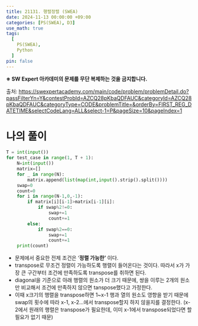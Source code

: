 ```yaml
---
title: 21131. 행렬정렬 (SWEA)
date: 2024-11-13 00:00:00 +09:00
categories: [PS(SWEA), D3]
use_math: true
tags:
  [
    PS(SWEA),
    Python
  ]
pin: false
---
```


**※ SW Expert 아카데미의 문제를 무단 복제하는 것을 금지합니다.**

출처: https://swexpertacademy.com/main/code/problem/problemDetail.do?passFilterYn=Y&contestProbId=AZCQ28pKbaQDFAUC&categoryId=AZCQ28pKbaQDFAUC&categoryType=CODE&problemTitle=&orderBy=FIRST_REG_DATETIME&selectCodeLang=ALL&select-1=P&pageSize=10&pageIndex=1

# 나의 풀이

```python
T = int(input())
for test_case in range(1, T + 1):
    N=int(input())
    matrix=[]
    for _ in range(N):
        matrix.append(list(map(int,input().strip().split())))
    swap=0
    count=0
    for i in range(N-1,0,-1):
        if matrix[i][i-1]>matrix[i-1][i]:
            if swap%2!=0:
                swap+=1
                count+=1
        else:
            if swap%2==0:
                swap+=1
                count+=1
    print(count)
```

- 문제에서 중요한 전제 조건은 ‘**정렬 가능한’** 이다.
- transpose로 무조건 정렬이 가능하도록 행렬이 들어온다는 것이다. 따라서 x가 가장 큰 구간부터 조건에 만족하도록 transpose를 취하면 된다.
- diagonal을 기준으로 아래 행렬의 원소가 더 크기 때문에, 쌍을 이루는 2개의 원소만 비교해서 조건에 만족하지 않으면 tanspose했다고 가정한다.
- 이때 x크기의 행렬을 transpose하면 1~x-1 행과 열의 원소도 영향을 받기 때문에 swap의 횟수에 따라 x-1, x-2…에서 transpose할지 하지 않을지를 결정한다. (x-2에서 원래의 행렬은 transpose가 필요한데, 이미 x-1에서 transpose되었다면 할 필요가 없기 때문)